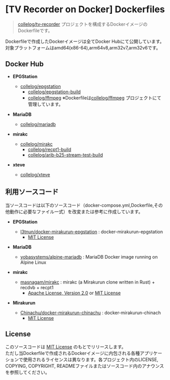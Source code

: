 # [TV Recorder on Docker] Dockerfiles
>[collelog/tv-recorder](https://github.com/collelog/tv-recorder) プロジェクトを構成するDockerイメージのDockerfileです。

Dockerfileで作成したDockerイメージは全てDocker Hubにて公開しています。  
対象プラットフォームはamd64(x86-64),arm64v8,arm32v7,arm32v6です。

## Docker Hub
- **EPGStation**
  - [collelog/epgstation](https://hub.docker.com/r/collelog/epgstation)
    - [collelog/epgstation-build](https://hub.docker.com/r/collelog/epgstation-build)
    - [collelog/ffmpeg](https://hub.docker.com/r/collelog/ffmpeg) ※Dockerfileは[collelog/ffmpeg](https://github.com/collelog/ffmpeg) プロジェクトにて管理しています。
- **MariaDB**
  - [collelog/mariadb](https://hub.docker.com/r/collelog/mariadb)

- **mirakc**
  - [collelog/mirakc](https://hub.docker.com/r/collelog/epgstation-build)
    - [collelog/recpt1-build](https://hub.docker.com/r/collelog/epgstation-build)
    - [collelog/arib-b25-stream-test-build](https://hub.docker.com/r/collelog/epgstation-build)

- **xteve**
  - [collelog/xteve](https://hub.docker.com/r/collelog/epgstation-build)



## 利用ソースコード
当ソースコードは以下のソースコード（docker-compose.yml,Dockerfile,その他動作に必要なファイル一式）を改変または参考に作成しています。

- **EPGStation**
  - [l3tnun/docker-mirakurun-epgstation](https://github.com/l3tnun/docker-mirakurun-epgstation) : docker-mirakurun-epgstation
    - [MIT License](https://github.com/l3tnun/docker-mirakurun-epgstation/blob/master/LICENSE)

- **MariaDB**
  - [yobasystems/alpine-mariadb](https://github.com/yobasystems/alpine-mariadb) : MariaDB Docker image running on Alpine Linux  

- **mirakc**
  - [masnagam/mirakc](https://github.com/masnagam/mirakc) : mirakc (a Mirakurun clone written in Rust) + recdvb + recpt1
    - [Apache License, Version 2.0](https://github.com/masnagam/mirakc/blob/master/LICENSE-APACHE) or [MIT License](https://github.com/masnagam/mirakc/blob/master/LICENSE-MIT)

- **Mirakurun**
  - [Chinachu/docker-mirakurun-chinachu](https://github.com/Chinachu/docker-mirakurun-chinachu) : docker-mirakurun-chinach
    - [MIT License](https://github.com/Chinachu/docker-mirakurun-chinachu/blob/master/LICENSE)

## License
このソースコードは [MIT License](https://github.com/collelog/tv-recorder-dockerfile/blob/master/LICENSE) のもとでリリースします。  
ただし当Dockerfileで作成されるDockerイメージに内包される各種アプリケーションで使用されるライセンスは異なります。各プロジェクト内のLICENSE, COPYING, COPYRIGHT, READMEファイルまたはソースコード内のアナウンスを参照してください。
